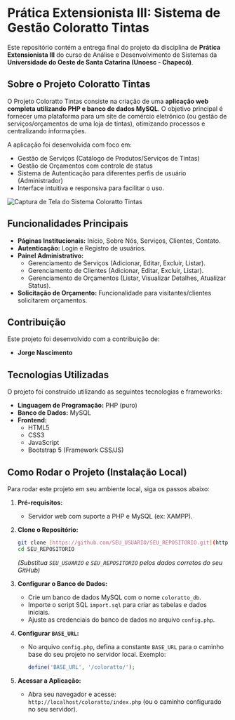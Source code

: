 # Prática Extensionista III: Sistema de Gestão Coloratto Tintas

Este repositório contém a entrega final do projeto da disciplina de **Prática Extensionista III** do curso de Análise e Desenvolvimento de Sistemas da **Universidade do Oeste de Santa Catarina (Unoesc - Chapecó)**.

## Sobre o Projeto Coloratto Tintas

O Projeto Coloratto Tintas consiste na criação de uma **aplicação web completa utilizando PHP e banco de dados MySQL**. O objetivo principal é fornecer uma plataforma para um site de comércio eletrônico (ou gestão de serviços/orçamentos de uma loja de tintas), otimizando processos e centralizando informações.

A aplicação foi desenvolvida com foco em:
* Gestão de Serviços (Catálogo de Produtos/Serviços de Tintas)
* Gestão de Orçamentos com controle de status
* Sistema de Autenticação para diferentes perfis de usuário (Administrador)
* Interface intuitiva e responsiva para facilitar o uso.

![Captura de Tela do Sistema Coloratto Tintas](https://github.com/user-attachments/assets/5137977f-ec81-4ac2-ab5f-4d217640c4c3)

## Funcionalidades Principais

* **Páginas Institucionais:** Início, Sobre Nós, Serviços, Clientes, Contato.
* **Autenticação:** Login e Registro de usuários.
* **Painel Administrativo:**
    * Gerenciamento de Serviços (Adicionar, Editar, Excluir, Listar).
    * Gerenciamento de Clientes (Adicionar, Editar, Excluir, Listar).
    * Gerenciamento de Orçamentos (Listar, Visualizar Detalhes, Atualizar Status).
* **Solicitação de Orçamento:** Funcionalidade para visitantes/clientes solicitarem orçamentos.

## Contribuição

Este projeto foi desenvolvido com a contribuição de:

* **Jorge Nascimento**

## Tecnologias Utilizadas

O projeto foi construído utilizando as seguintes tecnologias e frameworks:

* **Linguagem de Programação:** PHP (puro)
* **Banco de Dados:** MySQL
* **Frontend:**
    * HTML5
    * CSS3
    * JavaScript
    * Bootstrap 5 (Framework CSS/JS)

## Como Rodar o Projeto (Instalação Local)

Para rodar este projeto em seu ambiente local, siga os passos abaixo:

1.  **Pré-requisitos:**
    * Servidor web com suporte a PHP e MySQL (ex: XAMPP).

2.  **Clone o Repositório:**
    ```bash
    git clone [https://github.com/SEU_USUARIO/SEU_REPOSITORIO.git](https://github.com/SEU_USUARIO/SEU_REPOSITORIO.git)
    cd SEU_REPOSITORIO
    ```
    *(Substitua `SEU_USUARIO` e `SEU_REPOSITORIO` pelos dados corretos do seu GitHub)*

3.  **Configurar o Banco de Dados:**
    * Crie um banco de dados MySQL com o nome `coloratto_db`.
    * Importe o script SQL `import.sql` para criar as tabelas e dados iniciais.
    * Ajuste as credenciais do banco de dados no arquivo `config.php`.

4.  **Configurar `BASE_URL`:**
    * No arquivo `config.php`, defina a constante `BASE_URL` para o caminho base do seu projeto no servidor local. Exemplo:
        ```php
        define('BASE_URL', '/coloratto/');
        ```

5.  **Acessar a Aplicação:**
    * Abra seu navegador e acesse: `http://localhost/coloratto/index.php` (ou o caminho configurado no seu servidor).

